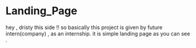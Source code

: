 # Landing_Page

hey , dristy this side !! 
so basically this project is given by future intern(company) , as an internship.
it is simple landing page as you can see . 
